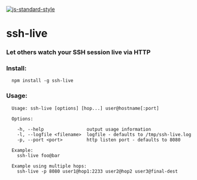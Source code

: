 
[![js-standard-style](https://img.shields.io/badge/code%20style-standard-brightgreen.svg)](http://standardjs.com/)

# ssh-live

### Let others watch your SSH session live via HTTP

### Install:
```
  npm install -g ssh-live
```

### Usage:
```
  Usage: ssh-live [options] [hop...] user@hostname[:port]

  Options:

    -h, --help                output usage information
    -l, --logfile <filename>  logfile - defaults to /tmp/ssh-live.log
    -p, --port <port>         http listen port - defaults to 8080

  Example:
    ssh-live foo@bar

  Example using multiple hops:
    ssh-live -p 8080 user1@hop1:2233 user2@hop2 user3@final-dest

```
